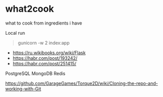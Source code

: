 # what2cook
what to cook from ingredients i have

Local run
> gunicorn -w 2 index:app

* https://ru.wikibooks.org/wiki/Flask
* https://habr.com/post/193242/
* https://habr.com/post/251415/

PostgreSQL
MongoDB
Redis

https://github.com/GarageGames/Torque2D/wiki/Cloning-the-repo-and-working-with-Git
